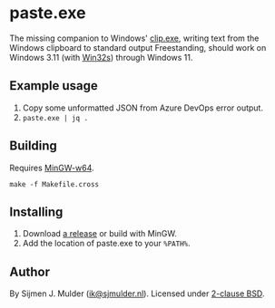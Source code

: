 paste.exe
=========
The missing companion to Windows' [clip.exe][1], writing text from the
Windows clipboard to standard output Freestanding, should work on
Windows 3.11 (with [Win32s][2]) through Windows 11.

[1]: https://learn.microsoft.com/en-us/windows-server/administration/windows-commands/clip
[2]: https://en.wikipedia.org/wiki/Win32s

Example usage
-------------
 1. Copy some unformatted JSON from Azure DevOps error output.
 2. `paste.exe | jq .`

Building
--------
Requires [MinGW-w64](https://www.mingw-w64.org/).

    make -f Makefile.cross

Installing
----------
 1. Download [a release][1] or build with MinGW.
 2. Add the location of paste.exe to your `%PATH%`.

[1]: https://github.com/sjmulder/paste/releases

Author
------
By Sijmen J. Mulder (<ik@sjmulder.nl>). Licensed under
[2-clause BSD](LICENSE.md).
